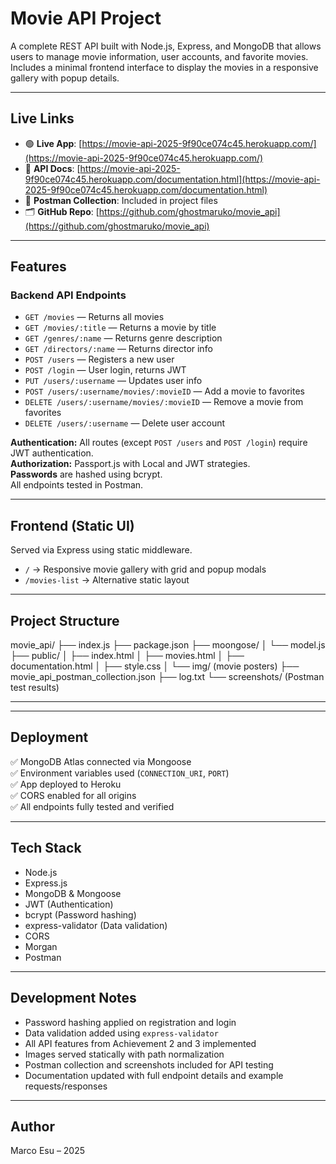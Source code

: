 # Movie API Project

A complete REST API built with Node.js, Express, and MongoDB that allows users to manage movie information, user accounts, and favorite movies. Includes a minimal frontend interface to display the movies in a responsive gallery with popup details.

---

## Live Links

- 🟢 **Live App**: [https://movie-api-2025-9f90ce074c45.herokuapp.com/](https://movie-api-2025-9f90ce074c45.herokuapp.com/)
- 🧠 **API Docs**: [https://movie-api-2025-9f90ce074c45.herokuapp.com/documentation.html](https://movie-api-2025-9f90ce074c45.herokuapp.com/documentation.html)
- 🧪 **Postman Collection**: Included in project files
- 🗂️ **GitHub Repo**: [https://github.com/ghostmaruko/movie_api](https://github.com/ghostmaruko/movie_api)

---

## Features

### Backend API Endpoints

- `GET /movies` — Returns all movies
- `GET /movies/:title` — Returns a movie by title
- `GET /genres/:name` — Returns genre description
- `GET /directors/:name` — Returns director info
- `POST /users` — Registers a new user
- `POST /login` — User login, returns JWT
- `PUT /users/:username` — Updates user info
- `POST /users/:username/movies/:movieID` — Add a movie to favorites
- `DELETE /users/:username/movies/:movieID` — Remove a movie from favorites
- `DELETE /users/:username` — Delete user account

**Authentication:** All routes (except `POST /users` and `POST /login`) require JWT authentication.  
**Authorization:** Passport.js with Local and JWT strategies.  
**Passwords** are hashed using bcrypt.  
All endpoints tested in Postman.

---

## Frontend (Static UI)

Served via Express using static middleware.

- `/` → Responsive movie gallery with grid and popup modals
- `/movies-list` → Alternative static layout

---

## Project Structure

movie_api/
├── index.js
├── package.json
├── moongose/
│ └── model.js
├── public/
│ ├── index.html
│ ├── movies.html
│ ├── documentation.html
│ ├── style.css
│ └── img/ (movie posters)
├── movie_api_postman_collection.json
├── log.txt
└── screenshots/ (Postman test results)

---

---

## Deployment

✅ MongoDB Atlas connected via Mongoose  
✅ Environment variables used (`CONNECTION_URI`, `PORT`)  
✅ App deployed to Heroku  
✅ CORS enabled for all origins  
✅ All endpoints fully tested and verified

---

## Tech Stack

- Node.js
- Express.js
- MongoDB & Mongoose
- JWT (Authentication)
- bcrypt (Password hashing)
- express-validator (Data validation)
- CORS
- Morgan
- Postman

---

## Development Notes

- Password hashing applied on registration and login
- Data validation added using `express-validator`
- All API features from Achievement 2 and 3 implemented
- Images served statically with path normalization
- Postman collection and screenshots included for API testing
- Documentation updated with full endpoint details and example requests/responses

---

## Author

Marco Esu – 2025
